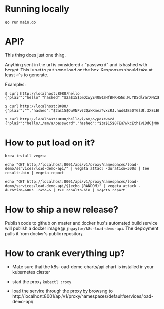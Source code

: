 # Running locally

`go run main.go`

# API?

This thing does just one thing.

Anything sent in the url is considered a "password" and is hashed with bcrypt. This is set to put some load on the box. Responses should take at least ~1s to generate.

Examples:

```
$ curl http://localhost:8080/hello
{"plain":"hello","hashed":"$2a$15$5mQzwyE40EQaHfBFKH5Ns.M.YDSdlYarXNZzKdW800mTnGzEn5iE."}

$ curl http://localhost:8080/
{"plain":"","hashed":"$2a$15$QuVNFv32QakKmeaYvxcRJ.hud4JE5DTGlUf.3XELEFooh63UBDXhG"}

$ curl http://localhost:8080/hello/i/am/a/password
{"plain":"hello/i/am/a/password","hashed":"$2a$15$8FEa7wkcEthIv1DdGjM8durXa2b9SrHMNy1FufCRWDZ1dHT5b3p5m"}
```

# How to put load on it?

`brew install vegeta`

`echo "GET http://localhost:8001/api/v1/proxy/namespaces/load-demo/services/load-demo-api/" | vegeta attack -duration=300s | tee results.bin | vegeta report`

`echo "GET http://localhost:8001/api/v1/proxy/namespaces/load-demo/services/load-demo-api/$(echo $RANDOM)" | vegeta attack -duration=600s -rate=5 | tee results.bin | vegeta report`

# How to ship a new release?

Publish code to github on master and docker hub's automated build service will publish a docker image @ `jhgaylor/k8s-load-demo-api`. The deployment pulls it from docker's public repository.

# How to crank everything up?

* Make sure that the k8s-load-demo-charts/api chart is installed in your kubernetes cluster

* start the proxy `kubectl proxy`

* load the service through the proxy by browsing to http://localhost:8001/api/v1/proxy/namespaces/default/services/load-demo-api/


